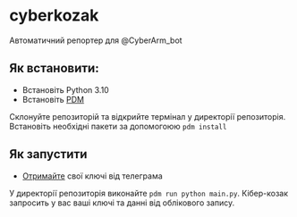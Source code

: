 # cyberkozak
Автоматичний репортер для @CyberArm_bot

## Як встановити:
- Встановіть Python 3.10
- Встановіть [PDM](https://pdm.fming.dev/#installation)

Склонуйте репозиторій та відкрийте термінал у директорії репозиторія. Встановіть необхідні пакети за допомогоюю `pdm install`

## Як запустити
- [Отримайте](https://my.telegram.org/apps) свої ключі від телеграма

У директорії репозиторія виконайте `pdm run python main.py`. Кібер-козак запросить у вас ваші ключі та данні від облікового запису.
